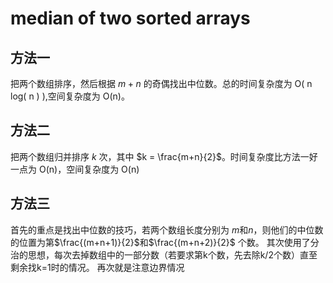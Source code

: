 # median of two sorted arrays

## 方法一

把两个数组排序，然后根据 $m + n$ 的奇偶找出中位数。总的时间复杂度为 O( n log( n ) ),空间复杂度为 O(n)。

## 方法二

把两个数组归并排序 $k$ 次，其中 $k = \frac{m+n}{2}$。时间复杂度比方法一好一点为 O(n)，空间复杂度为 O(n)

## 方法三

首先的重点是找出中位数的技巧，若两个数组长度分别为 $m$和$n$，则他们的中位数的位置为第$\frac{(m+n+1)}{2}$和$\frac{(m+n+2)}{2}$ 个数。
其次使用了分治的思想，每次去掉数组中的一部分数（若要求第k个数，先去除k/2个数）直至剩余找k=1时的情况。
再次就是注意边界情况
